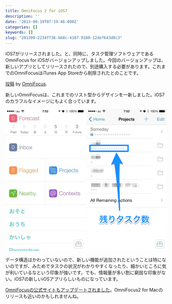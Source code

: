 ```yaml
---
title: OmniFocus 2 for iOS7
description: ''
date: '2013-09-19T07:19:46.000Z'
categories: []
keywords: []
slug: "201309-2234ff36-b68c-4107-9180-12def643d0c3"
---
```

iOS7がリリースされました。と、同時に、タスク管理ソフトウェアである OmniFocus for iOSがバージョンアップしました。今回のバージョンアップは、新しいアプリとしてリリースされたので、別途購入する必要があります。これまでのOmniFocusはiTunes App Storeから削除されたとのことです。

[投稿](https://www.facebook.com/omnifocus/posts/551287688254576) by [OmniFocus](https://www.facebook.com/omnifocus).

新しいOmniFocusは、これまでのリスト型からデザインを一新しました。iOS7のカラフルなイメージにもよく合っています。

![](0__j__lTs8I__Qv4UKyTm.png)
![](0__1ReQU4Q4RLzlxyNN.png)

データ構造はかわっていないので、新しい機能が追加されたということは特にないのですが、みためでタスクの状況がわかりやすくなったり、細かいところに気が利いているなという印象が強いです。でも、情報量が多い割に窮屈な印象がない。iOS7の新しいiOSアプリらしいものになっています。

[OmniFocusの公式サイトもアップデートされました](http://www.omnigroup.com/omnifocus/)。OmniFocus2 for Macのリリースも近いのかもしれませんね。